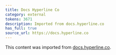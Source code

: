 ```yaml
---
title: Docs Hyperline Co
category: external
tokens: 3671
description: Imported from docs.hyperline.co
has_full: true
source_url: https://docs.hyperline.co
---
```


This content was imported from [docs.hyperline.co](https://docs.hyperline.co).
